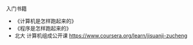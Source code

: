 入门书籍

- 《计算机是怎样跑起来的》
- 《程序是怎样跑起来的》
- 北大 计算机组成公开课 <https://www.coursera.org/learn/jisuanji-zucheng>

